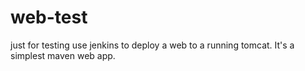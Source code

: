 # web-test
just for testing use jenkins to deploy a web to a running tomcat. It's a simplest maven web app.
